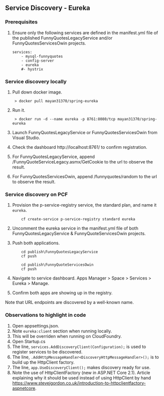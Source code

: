 ## Service Discovery - Eureka

### Prerequisites
1. Ensure only the following services are defined in the manifest.yml file of the published FunnyQuotesLegacyService and/or FunnyQuotesServicesOwin projects.

    ```
    services:
        - mysql-funnyquotes
        - config-server
        - eureka
        #- hystrix
    ```

### Service discovery locally
1. Pull down docker image.

    ```
     > docker pull mayan31370/spring-eureka
    ```

1. Run it.

    ```
     > docker run -d --name eureka -p 8761:8080/tcp mayan31370/spring-eureka
    ```

1. Launch FunnyQuotesLegacyService or FunnyQuotesServicesOwin from Visual Studio.
1. Check the dashboard http://localhost:8761/ to confirm registration.
1. For FunnyQuotesLegacyService, append /FunnyQuoteServiceLegacy.asmx/GetCookie to the url to observe the result.
1. For FunnyQuotesServicesOwin, append /funnyquotes/random to the url to observe the result.

### Service discovery on PCF
1. Provision the p-service-registry service, the standard plan, and name it `eureka`.

    ```
        cf create-service p-service-registry standard eureka
    ```
1. Uncomment the eureka service in the manifest.yml file of both FunnyQuotesLegacyService & FunnyQuoteServicesOwin projects.
1. Push both applications.

    ```
        cd publish\FunnyQuotesLegacyService
        cf push
    ```
    ```
        cd publish\FunnyQuoteServicesOwin
        cf push
    ```
    
1. Navigate to service dashboard.
    Apps Manager > Space > Services > Eureka > Manage.
    
1. Confirm both apps are showing up in the registry. 

Note that URL endpoints are discovered by a well-known name.

### Observations to highlight in code
1. Open appsettings.json.
  1. Note `eureka:client` section when running locally.
  1. This will be overriden when running on CloudFoundry.
1. Open Startup.cs
  1. The line, `services.AddDiscoveryClient(Configuration);` is used to register services to be discovered.
  1. The line, `.AddHttpMessageHandler<DiscoveryHttpMessageHandler>();` is to build up the HttpClient factory.
  1. The line, `app.UseDiscoveryClient();` makes discovery ready for use.
  1. Note the use of HttpClientFactory (new in ASP.NET Core 2.1). Article explaining why it should be used instead of using HttpClient by hand https://www.stevejgordon.co.uk/introduction-to-httpclientfactory-aspnetcore.
